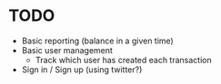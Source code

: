 # TODO

* Basic reporting  (balance in a given time) 
* Basic user management
    * Track which user has created each transaction 
* Sign in  / Sign up (using twitter?) 
